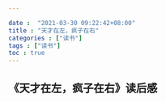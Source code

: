 ```yaml
---

date :  "2021-03-30 09:22:42+08:00" 
title : "天才在左，疯子在右" 
categories : ["读书"] 
tags : ["读书"] 
toc : true
---
```


## 《天才在左，疯子在右》读后感

